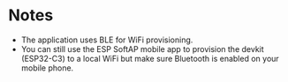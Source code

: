 # Notes
- The application uses BLE for WiFi provisioning.
- You can still use the ESP SoftAP mobile app to provision the devkit (ESP32-C3) to a local WiFi but make sure Bluetooth is enabled on your mobile phone.